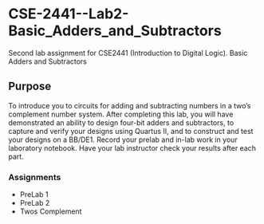 # CSE-2441--Lab2-Basic_Adders_and_Subtractors
Second lab assignment for CSE2441 (Introduction to Digital Logic). Basic Adders and Subtractors

## Purpose
To introduce you to circuits for adding and subtracting numbers in a two’s complement number
system. After completing this lab, you will have demonstrated an ability to design four-bit adders
and subtractors, to capture and verify your designs using Quartus II, and to construct and test your
designs on a BB/DE1. Record your prelab and in-lab work in your laboratory notebook. Have your
lab instructor check your results after each part.

### Assignments
* PreLab 1
* PreLab 2
* Twos Complement
